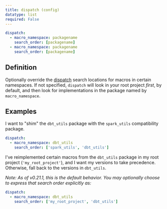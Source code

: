 ```yaml
---
title: dispatch (config)
datatype: list
required: False
---
```


<File name='dbt_project.yml'>

```yml
dispatch:
  - macro_namespace: packagename
    search_order: [packagename]
  - macro_namespace: packagename
    search_order: [packagename]
```

</File>

## Definition

Optionally override the [dispatch](dispatch) search locations for macros in certain namespaces. If not specified, `dispatch` will look in your root project _first_, by default, and then look for implementations in the package named by `macro_namespace`.

## Examples


I want to "shim" the `dbt_utils` package with the `spark_utils` compatibility package.

<File name='dbt_project.yml'>

```yml
dispatch:
  - macro_namespace: dbt_utils
    search_order: ['spark_utils', 'dbt_utils']
```

</File>

I've reimplemented certain macros from the `dbt_utils` package in my root project (`'my_root_project'`), and I want my versions to take precedence. Otherwise, fall back to the versions in `dbt_utils`.

_Note: As of v0.21.1, this is the default behavior. You may optionally choose to express that search order explicitly as:_

<File name='dbt_project.yml'>

```yml
dispatch:
  - macro_namespace: dbt_utils
    search_order: ['my_root_project', 'dbt_utils']
```

</File>
